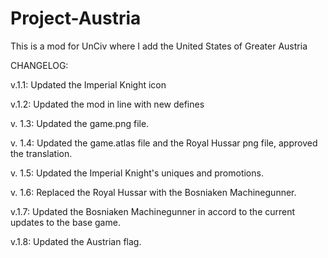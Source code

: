 # Project-Austria
This is a mod for UnCiv where I add the United States of Greater Austria

CHANGELOG: 

v.1.1:
Updated the Imperial Knight icon

v.1.2:
Updated the mod in line with new defines

v. 1.3:
Updated the game.png file.

v. 1.4:
Updated the game.atlas file and the Royal Hussar png file, approved the translation.

v. 1.5:
Updated the Imperial Knight's uniques and promotions.

v. 1.6:
Replaced the Royal Hussar with the Bosniaken Machinegunner.

v.1.7:
Updated the Bosniaken Machinegunner in accord to the current updates to the base game.

v.1.8:
Updated the Austrian flag.

